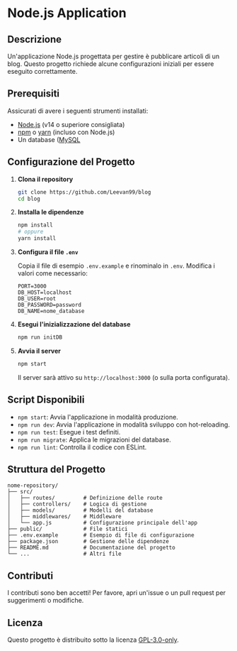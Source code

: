 # Node.js Application

## Descrizione
Un'applicazione Node.js progettata per gestire è pubblicare articoli di un blog. Questo progetto richiede alcune configurazioni iniziali per essere eseguito correttamente.

## Prerequisiti
Assicurati di avere i seguenti strumenti installati:

- [Node.js](https://nodejs.org/) (v14 o superiore consigliata)
- [npm](https://www.npmjs.com/) o [yarn](https://yarnpkg.com/) (incluso con Node.js)
- Un database ([MySQL](https://www.mysql.com/)

## Configurazione del Progetto

1. **Clona il repository**

   ```bash
   git clone https://github.com/Leevan99/blog
   cd blog
   ```

2. **Installa le dipendenze**

   ```bash
   npm install
   # oppure
   yarn install
   ```

3. **Configura il file `.env`**

   Copia il file di esempio `.env.example` e rinominalo in `.env`. Modifica i valori come necessario:

   ```env
   PORT=3000
   DB_HOST=localhost
   DB_USER=root
   DB_PASSWORD=password
   DB_NAME=nome_database
   ```

4. **Esegui l'inizializzazione del database**

   ```bash
   npm run initDB
   ```

5. **Avvia il server**

   ```bash
   npm start
   ```

   Il server sarà attivo su `http://localhost:3000` (o sulla porta configurata).

## Script Disponibili

- `npm start`: Avvia l'applicazione in modalità produzione.
- `npm run dev`: Avvia l'applicazione in modalità sviluppo con hot-reloading.
- `npm run test`: Esegue i test definiti.
- `npm run migrate`: Applica le migrazioni del database.
- `npm run lint`: Controlla il codice con ESLint.

## Struttura del Progetto

```plaintext
nome-repository/
├── src/
│   ├── routes/         # Definizione delle route
│   ├── controllers/    # Logica di gestione
│   ├── models/         # Modelli del database
│   ├── middlewares/    # Middleware
│   └── app.js          # Configurazione principale dell'app
├── public/             # File statici
├── .env.example        # Esempio di file di configurazione
├── package.json        # Gestione delle dipendenze
├── README.md           # Documentazione del progetto
└── ...                 # Altri file
```

## Contributi
I contributi sono ben accetti! Per favore, apri un'issue o un pull request per suggerimenti o modifiche.

## Licenza
Questo progetto è distribuito sotto la licenza [GPL-3.0-only](https://opensource.org/licenses/GPL-3.0).
